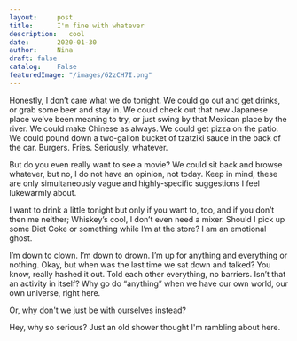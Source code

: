 ```yaml
---
layout:     post
title:      I'm fine with whatever
description:   cool
date:       2020-01-30
author:     Nina
draft: false
catalog: 	False
featuredImage: "/images/62zCH7I.png"
---
```




Honestly, I don’t care what we do tonight. We could go out and get drinks, or grab some beer and stay in. We could check out that new Japanese place we’ve been meaning to try, or just swing by that Mexican place by the river. We could make Chinese as always. We could get pizza on the patio. We could pound down a two-gallon bucket of tzatziki sauce in the back of the car. Burgers. Fries. Seriously, whatever.

But do you even really want to see a movie? We could sit back and browse whatever, but no, I do not have an opinion, not today. Keep in mind, these are only simultaneously vague and highly-specific suggestions I feel lukewarmly about.

I want to drink a little tonight but only if you want to, too, and if you don’t then me neither; Whiskey’s cool, I don’t even need a mixer. Should I pick up some Diet Coke or something while I’m at the store? I am an emotional ghost.

I’m down to clown. I’m down to drown. I’m up for anything and everything or nothing. Okay, but when was the last time we sat down and talked? You know, really hashed it out. Told each other everything, no barriers. Isn’t that an activity in itself? Why go do “anything” when we have our own world, our own universe, right here.

Or, why don't we just be with ourselves instead?  

Hey, why so serious? Just an old shower thought I'm rambling about here. 